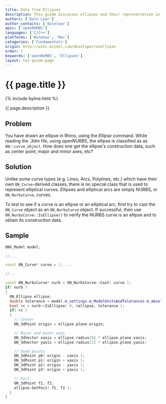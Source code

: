 ```yaml
---
title: Data from Ellipses
description: This guide discusses ellipses and their representation in openNURBS.
authors: ['Dale Lear']
author_contacts: ['dalelear']
apis: ['openNURBS']
languages: ['C/C++']
platforms: ['Windows', 'Mac']
categories: ['Fundamentals']
origin: http://wiki.mcneel.com/developer/onellipse
order: 1
keywords: ['openNURBS', 'Ellipses']
layout: toc-guide-page
---
```


# {{ page.title }}

{% include byline.html %}

{{ page.description }}

## Problem

You have drawn an ellipse in Rhino, using the *Ellipse* command.  While reading the *.3dm* file, using openNURBS, the ellipse is classified as as `ON::curve_object`.  How does one get the ellipse's construction data, such as center point, major and minor axes, etc?

## Solution

Unlike some curve types (e.g. Lines, Arcs, Polylines, etc.) which have their own `ON_Curve`-derived classes, there is no special class that is used to represent elliptical curves.  Ellipses and elliptical arcs are simply NURBS, or `ON_NurbsCurve`, curves.

To test to see if a curve is an ellipse or an elliptical arc, first try to cast the `ON_Curve` object as an `ON_NurbsCurve` object.  If successful, then use `ON_NurbsCurve::IsEllipse()` to verify the NURBS curve is an ellipse and to obtain its construction data.

## Sample

```cpp
ONX_Model model;

//...

const ON_Curve* curve = //...;

//...

const ON_NurbsCurve* nurb = ON_NurbsCurve::Cast( curve );
if( nurb )
{
  ON_Ellipse ellipse;
  double tolerance = model.m_settings.m_ModelUnitsAndTolerances.m_absolute_tolerance;
  bool rc = nurb->IsEllipse( 0, &ellipse, tolerance );
  if( rc )
  {
    // Center
    ON_3dPoint origin = ellipse.plane.origin;

    // Major and minor axes
    ON_3dVector xaxis = ellipse.radius[0] * ellipse.plane.xaxis;
    ON_3dVector yaxis = ellipse.radius[1] * ellipse.plane.yaxis;

    // Quad points
    ON_3dPoint p0( origin - xaxis );
    ON_3dPoint p1( origin + xaxis );
    ON_3dPoint p2( origin - yaxis );
    ON_3dPoint p3( origin + yaxis );

    // Foci
    ON_3dPoint f1, f2;
    ellipse.GetFoci( f1, f2 );
  }
}
```
